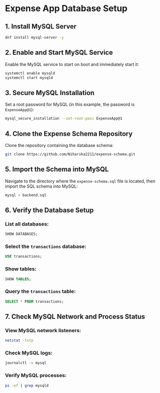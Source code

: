 # Expense App Database Setup


## 1. Install MySQL Server
```bash
dnf install mysql-server -y
```

## 2. Enable and Start MySQL Service
Enable the MySQL service to start on boot and immediately start it:
```bash
systemctl enable mysqld
systemctl start mysqld
```

## 3. Secure MySQL Installation
Set a root password for MySQL (in this example, the password is `ExpenseApp@1`):
```bash
mysql_secure_installation --set-root-pass ExpenseApp@1
```

## 4. Clone the Expense Schema Repository
Clone the repository containing the database schema:
```bash
git clone https://github.com/Niharika2211/expense-schema.git
```

## 5. Import the Schema into MySQL
Navigate to the directory where the `expense-schema.sql` file is located, then import the SQL schema into MySQL:
```bash
mysql < backend.sql
```

## 6. Verify the Database Setup
### List all databases:
```sql
SHOW DATABASES;
```

### Select the `transactions` database:
```sql
USE transactions;
```

### Show tables:
```sql
SHOW TABLES;
```

### Query the `transactions` table:
```sql
SELECT * FROM transactions;
```

## 7. Check MySQL Network and Process Status
### View MySQL network listeners:
```bash
netstat -lntp
```

### Check MySQL logs:
```bash
journalctl -u mysql
```

### Verify MySQL processes:
```bash
ps -ef | grep mysqld
```
